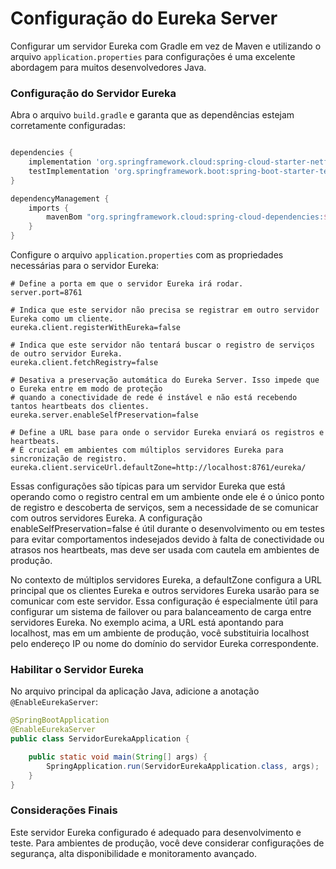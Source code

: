 # Configuração do Eureka Server

Configurar um servidor Eureka com Gradle em vez de Maven e utilizando o arquivo `application.properties` para configurações é uma excelente abordagem para muitos desenvolvedores Java.


### Configuração do Servidor Eureka

Abra o arquivo `build.gradle` e garanta que as dependências estejam corretamente configuradas:

```gradle

dependencies {
    implementation 'org.springframework.cloud:spring-cloud-starter-netflix-eureka-server'
    testImplementation 'org.springframework.boot:spring-boot-starter-test'
}

dependencyManagement {
	imports {
		mavenBom "org.springframework.cloud:spring-cloud-dependencies:${springCloudVersion}"
	}
}
```

Configure o arquivo `application.properties` com as propriedades necessárias para o servidor Eureka:

```
# Define a porta em que o servidor Eureka irá rodar.
server.port=8761

# Indica que este servidor não precisa se registrar em outro servidor Eureka como um cliente.
eureka.client.registerWithEureka=false

# Indica que este servidor não tentará buscar o registro de serviços de outro servidor Eureka.
eureka.client.fetchRegistry=false

# Desativa a preservação automática do Eureka Server. Isso impede que o Eureka entre em modo de proteção
# quando a conectividade de rede é instável e não está recebendo tantos heartbeats dos clientes.
eureka.server.enableSelfPreservation=false

# Define a URL base para onde o servidor Eureka enviará os registros e heartbeats.
# É crucial em ambientes com múltiplos servidores Eureka para sincronização de registro.
eureka.client.serviceUrl.defaultZone=http://localhost:8761/eureka/
```

Essas configurações são típicas para um servidor Eureka que está operando como o registro central em um ambiente onde ele é o único ponto de registro e descoberta de serviços, sem a necessidade de se comunicar com outros servidores Eureka. A configuração enableSelfPreservation=false é útil durante o desenvolvimento ou em testes para evitar comportamentos indesejados devido à falta de conectividade ou atrasos nos heartbeats, mas deve ser usada com cautela em ambientes de produção.

No contexto de múltiplos servidores Eureka, a defaultZone configura a URL principal que os clientes Eureka e outros servidores Eureka usarão para se comunicar com este servidor. Essa configuração é especialmente útil para configurar um sistema de failover ou para balanceamento de carga entre servidores Eureka. No exemplo acima, a URL está apontando para localhost, mas em um ambiente de produção, você substituiria localhost pelo endereço IP ou nome do domínio do servidor Eureka correspondente.

### Habilitar o Servidor Eureka

No arquivo principal da aplicação Java, adicione a anotação `@EnableEurekaServer`:

```java
@SpringBootApplication
@EnableEurekaServer
public class ServidorEurekaApplication {

    public static void main(String[] args) {
        SpringApplication.run(ServidorEurekaApplication.class, args);
    }
}
```

### Considerações Finais

Este servidor Eureka configurado é adequado para desenvolvimento e teste. Para ambientes de produção, você deve considerar configurações de segurança, alta disponibilidade e monitoramento avançado.
